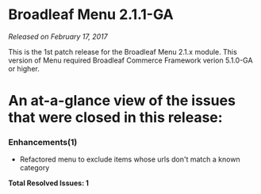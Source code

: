 # Broadleaf Menu 2.1.1-GA

_Released on February 17, 2017_

This is the 1st patch release for the Broadleaf Menu 2.1.x module.  This version of Menu required Broadleaf Commerce Framework verion 5.1.0-GA or higher.

# An at-a-glance view of the issues that were closed in this release:

### Enhancements(1)
- Refactored menu to exclude items whose urls don't match a known category


**Total Resolved Issues: 1**